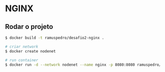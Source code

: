 # NGINX

## Rodar o projeto

```sh
$ docker build -t ramuspedro/desafio2-nginx .

# criar network
$ docker create nodenet

# run container
$ docker run -d --network nodenet --name nginx -p 8080:8080 ramuspedro/nginx-desafio2
```